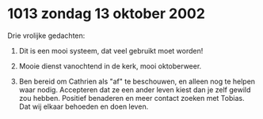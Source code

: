 # 1013 zondag 13 oktober 2002
Drie vrolijke gedachten:

1. Dit is een mooi systeem, dat veel gebruikt moet worden!

2. Mooie dienst vanochtend in de kerk, mooi oktoberweer.

3. Ben bereid om Cathrien als "af" te beschouwen, en alleen nog te helpen waar nodig. Accepteren dat ze een ander leven kiest dan je zelf gewild zou hebben. Positief benaderen en meer contact zoeken met Tobias. Dat wij elkaar behoeden en doen leven.